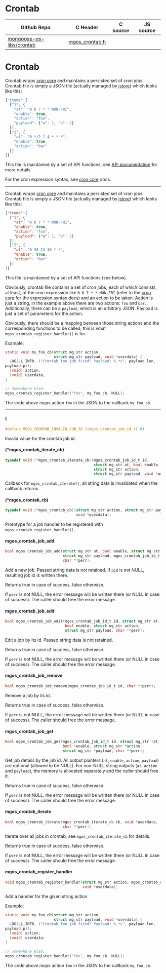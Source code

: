 # Crontab
| Github Repo | C Header | C source  | JS source |
| ----------- | -------- | --------  | ----------------- |
| [mongoose-os-libs/crontab](https://github.com/mongoose-os-libs/crontab) | [mgos_crontab.h](https://github.com/mongoose-os-libs/crontab/tree/master/include/mgos_crontab.h) | &nbsp;  | &nbsp;         |

# Crontab

Crontab wraps [cron core](https://github.com/mongoose-os-libs/cron) and
maintains a persisted set of cron jobs. Crontab file is simply a JSON file
(actually managed by [jstore](https://github.com/mongoose-os-libs/jstore))
which looks like this:

```javascript
{"items":[
  ["1", {
    "at": "0 0 7 * * MON-FRI",
    "enable": true,
    "action": "foo",
    "payload": {"a": 1, "b": 2}
  }],
  ["2", {
    "at": "0 */2 1-4 * * *",
    "enable": true,
    "action": "bar"
  }]
]}
```

This file is maintained by a set of API functions, see [API
documentation](https://mongoose-os.com/docs/api/mgos_crontab.h.html) for more
details.

For the cron expression syntax, see [cron
core](https://github.com/mongoose-os-libs/cron) docs.


 ----- 

Crontab wraps [cron core](https://github.com/mongoose-os-libs/cron) and
maintains a persisted set of cron jobs. Crontab file is simply a JSON file
(actually managed by [jstore](https://github.com/mongoose-os-libs/jstore))
which looks like this:

```json
{"items":[
  ["1", {
    "at": "0 0 7 * * MON-FRI",
    "enable": true,
    "action": "foo",
    "payload": {"a": 1, "b": 2}
  }],
  ["2", {
    "at": "0 30 23 30 * *",
    "enable": true,
    "action": "bar"
  }]
]}
```

This file is maintained by a set of API functions (see below).

Obviously, crontab file contains a set of cron jobs, each of which consists,
at least, of the cron expression like `0 0 7 * * MON-FRI` (refer to the
[cron core](https://github.com/mongoose-os-libs/cron) for the expression
syntax docs) and an action to be taken. Action is just a string, in the
example above there are two actions: `foo` and `bar`. Additionally, there
can be a `payload`, which is an arbitrary JSON. Payload is just a set of
parameters for the action.

Obviously, there should be a mapping between those string actions and the
corresponding functions to be called; this is what
`mgos_crontab_register_handler()` is for.

Example:

```c
static void my_foo_cb(struct mg_str action,
                      struct mg_str payload, void *userdata) {
  LOG(LL_INFO, ("Crontab foo job fired! Payload: %.*s", payload.len,
payload.p));
  (void) action;
  (void) userdata;
}

// Somewhere else:
mgos_crontab_register_handler("foo", my_foo_cb, NULL);
```

The code above maps action `foo` in the JSON to the callback `my_foo_cb`.
 

 ----- 
#### (

```c
#define MGOS_CRONTAB_INVALID_JOB_ID ((mgos_crontab_job_id_t) 0)
```

Invalid value for the crontab job id.
 
#### (*mgos_crontab_iterate_cb)

```c
typedef void (*mgos_crontab_iterate_cb)(mgos_crontab_job_id_t id,
                                        struct mg_str at, bool enable,
                                        struct mg_str action,
                                        struct mg_str payload, void *userdata);
```

Callback for `mgos_crontab_iterate()`; all string data is invalidated when
the callback returns.
 
#### (*mgos_crontab_cb)

```c
typedef void (*mgos_crontab_cb)(struct mg_str action, struct mg_str payload,
                                void *userdata);
```

Prototype for a job handler to be registered with
`mgos_crontab_register_handler()`.
 
#### mgos_crontab_job_add

```c
bool mgos_crontab_job_add(struct mg_str at, bool enable, struct mg_str action,
                          struct mg_str payload, mgos_crontab_job_id_t *pid,
                          char **perr);
```

Add a new job. Passed string data is not retained. If `pid` is not NULL,
resulting job id is written there.

Returns true in case of success, false otherwise.

If `perr` is not NULL, the error message will be written there (or NULL
in case of success). The caller should free the error message.
 
#### mgos_crontab_job_edit

```c
bool mgos_crontab_job_edit(mgos_crontab_job_id_t id, struct mg_str at,
                           bool enable, struct mg_str action,
                           struct mg_str payload, char **perr);
```

Edit a job by its id. Passed string data is not retained.

Returns true in case of success, false otherwise.

If `perr` is not NULL, the error message will be written there (or NULL
in case of success). The caller should free the error message.
 
#### mgos_crontab_job_remove

```c
bool mgos_crontab_job_remove(mgos_crontab_job_id_t id, char **perr);
```

Remove a job by its id.

Returns true in case of success, false otherwise.

If `perr` is not NULL, the error message will be written there (or NULL
in case of success). The caller should free the error message.
 
#### mgos_crontab_job_get

```c
bool mgos_crontab_job_get(mgos_crontab_job_id_t id, struct mg_str *at,
                          bool *enable, struct mg_str *action,
                          struct mg_str *payload, char **perr);
```

Get job details by the job id. All output pointers (`at`, `enable`, `action`,
`payload`) are optional (allowed to be NULL). For non-NULL string outputs
(`at`, `action` and `payload`), the memory is allocated separately and
the caller should free it.

Returns true in case of success, false otherwise.

If `perr` is not NULL, the error message will be written there (or NULL
in case of success). The caller should free the error message.
 
#### mgos_crontab_iterate

```c
bool mgos_crontab_iterate(mgos_crontab_iterate_cb cb, void *userdata,
                          char **perr);
```

Iterate over all jobs in crontab, see `mgos_crontab_iterate_cb` for details.

Returns true in case of success, false otherwise.

If `perr` is not NULL, the error message will be written there (or NULL
in case of success). The caller should free the error message.
 
#### mgos_crontab_register_handler

```c
void mgos_crontab_register_handler(struct mg_str action, mgos_crontab_cb cb,
                                   void *userdata);
```

Add a handler for the given string action

Example:

```c
static void my_foo_cb(struct mg_str action,
                      struct mg_str payload, void *userdata) {
  LOG(LL_INFO, ("Crontab foo job fired! Payload: %.*s", payload.len,
payload.p));
  (void) action;
  (void) userdata;
}

// Somewhere else:
mgos_crontab_register_handler("foo", my_foo_cb, NULL);
```

The code above maps action `foo` in the JSON to the callback `my_foo_cb`.
 
